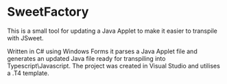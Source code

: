 # SweetFactory
This is a small tool for updating a Java Applet to make it easier to transpile with JSweet.

Written in C# using Windows Forms it parses a Java Applet file and generates an updated Java file ready for transpiling into Typescript\Javascript. The project was created in Visual Studio and utilises a .T4 template.
